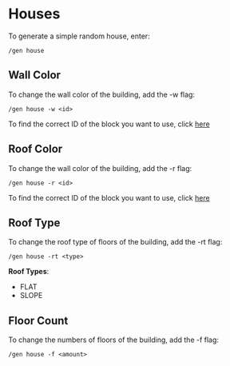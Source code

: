 # Houses

To generate a simple random house, enter:

```
/gen house
```

## Wall Color

To change the wall color of the building, add the -w flag:
```
/gen house -w <id>
```
To find the correct ID of the block you want to use, click [here](https://www.digminecraft.com/lists/item_id_list_pc_1_12.php)


## Roof Color

To change the wall color of the building, add the -r flag:
```
/gen house -r <id>
```
To find the correct ID of the block you want to use, click [here](https://www.digminecraft.com/lists/item_id_list_pc_1_12.php)


## Roof Type

To change the roof type of floors of the building, add the -rt flag:
```
/gen house -rt <type>
```

**Roof Types**:
- FLAT
- SLOPE


## Floor Count

To change the numbers of floors of the building, add the -f flag:
```
/gen house -f <amount>
```


